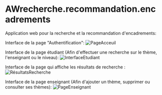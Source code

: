 # AWrecherche.recommandation.encadrements
Application web pour la recherche et la recommandation d'encadrements:

Interface de la page "Authentification":
![PageAcceuil](https://user-images.githubusercontent.com/86208137/123321187-8f08e680-d52a-11eb-9836-4386eb59e8ea.png)

Interface de la page étudiant (Afin d'effectuer une recherche sur le thème, l'enseignant ou le niveau):
![InterfaceEtudiant](https://user-images.githubusercontent.com/86208137/123321777-51f12400-d52b-11eb-9925-a6b735ce40e3.png)

Interface de la page qui affiche les résultats de recherche :
![RésultatsRecherche](https://user-images.githubusercontent.com/86208137/123322208-eb203a80-d52b-11eb-99bd-f8fad1ad4dd0.png)

Interface de la page enseignant (Afin d'ajouter un thème, supprimer ou consulter ses thèmes):
![PageEnseignant](https://user-images.githubusercontent.com/86208137/123322469-43573c80-d52c-11eb-9c97-13bdfd4608ee.png)

